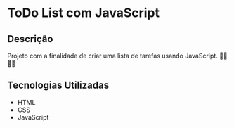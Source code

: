 # ToDo List com JavaScript

## Descrição
Projeto com a finalidade de criar uma lista de tarefas usando JavaScript. 📃✅📃✅

## Tecnologias Utilizadas
* HTML
* CSS
* JavaScript
